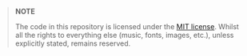 > **NOTE**
>
> The code in this repository is licensed under the [MIT license](https://github.com/islonely/frostbyte/master/LICENSE).
> Whilst all the rights to everything else (music, fonts, images, etc.), unless explicitly stated, remains reserved.